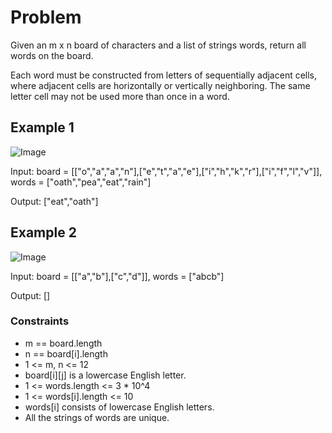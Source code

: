 # Problem

Given an m x n board of characters and a list of strings words, return all words on the board.

Each word must be constructed from letters of sequentially adjacent cells, where adjacent cells are horizontally or vertically neighboring. The same letter cell may not be used more than once in a word.

## Example 1

![Image](https://assets.leetcode.com/uploads/2020/11/07/search1.jpg)

Input: board = [["o","a","a","n"],["e","t","a","e"],["i","h","k","r"],["i","f","l","v"]], words = ["oath","pea","eat","rain"]

Output: ["eat","oath"]

## Example 2

![Image](https://assets.leetcode.com/uploads/2020/11/07/search2.jpg)

Input: board = [["a","b"],["c","d"]], words = ["abcb"]

Output: []
 
### Constraints

- m == board.length
- n == board[i].length
- 1 <= m, n <= 12
- board[i][j] is a lowercase English letter.
- 1 <= words.length <= 3 * 10^4
- 1 <= words[i].length <= 10
- words[i] consists of lowercase English letters.
- All the strings of words are unique.
